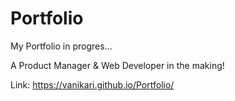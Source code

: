 # Portfolio

My Portfolio in progres...

A Product Manager & Web Developer in the making!

Link: https://vanikari.github.io/Portfolio/

